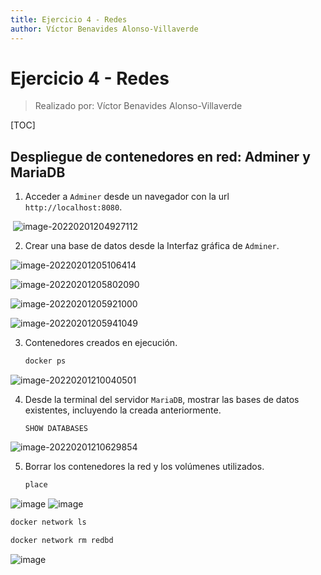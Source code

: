 ```yaml
---
title: Ejercicio 4 - Redes
author: Víctor Benavides Alonso-Villaverde
---
```


# Ejercicio 4 - Redes

> Realizado por:  Víctor Benavides Alonso-Villaverde

[TOC]

## Despliegue de contenedores en red: Adminer y MariaDB



1. Acceder a `Adminer` desde un navegador con la url `http://localhost:8080`.

​	![image-20220201204927112](https://user-images.githubusercontent.com/83083348/152125670-59c33ce7-b7ae-4d09-96d0-3bdcc0bc6e04.png)



2. Crear una base de datos desde la Interfaz gráfica de `Adminer`.

![image-20220201205106414](https://user-images.githubusercontent.com/83083348/152125729-949bb03d-1c87-47e5-9675-d220325fdd2c.png)



![image-20220201205802090](https://user-images.githubusercontent.com/83083348/152125778-8e960f86-4f72-4391-81c7-88368e1dae92.png)

![image-20220201205921000](https://user-images.githubusercontent.com/83083348/152125825-c2d29997-d262-4820-beed-3cbbd7cd3309.png)


![image-20220201205941049](https://user-images.githubusercontent.com/83083348/152125886-7f55aec1-b934-4a79-8693-9ef832f57bb5.png)



3. Contenedores creados en ejecución.

   ```bash
   docker ps
   ```

![image-20220201210040501](https://user-images.githubusercontent.com/83083348/152125901-5eba684e-0bc8-40bb-8757-658337c26490.png)




4. Desde la terminal del servidor `MariaDB`, mostrar las bases de datos existentes, incluyendo la creada anteriormente.

   ```mariadb
   SHOW DATABASES
   ```

   

![image-20220201210629854](https://user-images.githubusercontent.com/83083348/152125919-3e20df2d-b9b1-4406-9fdd-a7a3b4350018.png)



5. Borrar los contenedores la red y los volúmenes utilizados.

   ```bash
   place
   ```
![image](https://user-images.githubusercontent.com/83083348/152183430-04e7f900-a720-4924-bc4a-95f8ca28f181.png)
![image](https://user-images.githubusercontent.com/83083348/152183603-0f0c37b7-7d0e-43de-bccf-cfe7f447a431.png)
```bash
docker network ls
```
```bash
docker network rm redbd
```
![image](https://user-images.githubusercontent.com/83083348/152184707-a02c8acb-2da4-49bf-862e-5225d74562f7.png)

